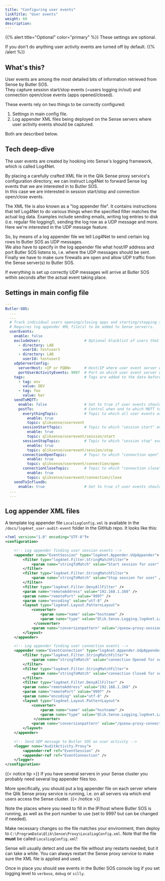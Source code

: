 ```yaml
---
title: "Configuring user events"
linkTitle: "User events"
weight: 60
description:
---
```


{{% alert title="Optional" color="primary" %}}
These settings are optional.

If you don't do anything user activity events are turned off by default.
{{% /alert %}}

## What's this?

User events are among the most detailed bits of information retrieved from Sense by Butler SOS.  
They capture session start/stop events (=users logging in/out) and connection open/close events (apps opened/closed).

These events rely on two things to be correctly configured:

1. Settings in main config file.
2. Log appender XML files being deployed on the Sense servers where user activity events should be captured.

Both are described below.

## Tech deep-dive

The user events are created by hooking into Sense's logging framework, which is called Log4Net.

By placing a carefully crafted XML file in the Qlik Sense proxy service's configuration directory, we can instruct Log4Net to forward Sense log events that we are interested in to Butler SOS.  
In this case we are interested in session start/stop and connection open/close events.

The XML file is also known as a "log appender file". It contains instructions that tell Log4Net to do various things when the specified filter matches the actual log data. Examples include sending emails, writing log entries to disk (i.e. regular file logging!), sending the log row as a UDP message and more.  
Here we're interested in the UDP message feature.

So, by means of a log appender file we tell Log4Net to send certain log rows to Butler SOS as UDP messages.  
We also have to specify in the log appender file what host/IP address and port Butler SOS listens to, i.e. where the UDP messages should be sent.  
Finally we have to make sure firewalls are open and allow UDP traffic from the Sense server(s) to Butler SOS.

If everything is set up correctly UDP messages will arrive at Butler SOS within seconds after the actual event taking place.

## Settings in main config file

```yaml
---
Butler-SOS:
  ...
  ...
  # Track individual users opening/closing apps and starting/stopping sessions. 
  # Requires log appender XML file(s) to be added to Sense server(s.
  userEvents:                       
    enable: false
    excludeUser:                    # Optional blacklist of users that should be disregarded when it comes to user events
      - directory: LAB
        userId: testuser1
      - directory: LAB
        userId: testuser2
    udpServerConfig:
      serverHost: <IP or FQDN>      # Host/IP where user event server will listen for events from Sense
      portUserActivityEvents: 9997  # Port on which user event server will listen for events from Sense
    tags:                           # Tags are added to the data before it's stored in InfluxDB
      - tag: env
        value: DEV
      - tag: foo
        value: bar
    sendToMQTT: 
      enable: false                 # Set to true if user events should be forwarded as MQTT messages
      postTo:                       # Control when and to which MQTT topics messages are sent 
        everythingTopic:            # Topic to which all user events are sent
          enable: true
          topic: qliksense/userevent
        sessionStartTopic:          # Topic to which "session start" events are sent
          enable: true
          topic: qliksense/userevent/session/start
        sessionStopTopic:           # Topic to which "session stop" events are sent
          enable: true
          topic: qliksense/userevent/session/stop
        connectionOpenTopic:        # Topic to which "connection open" events are sent
          enable: true
          topic: qliksense/userevent/connection/open
        connectionCloseTopic:       # Topic to which "connection close" events are sent
          enable: true
          topic: qliksense/userevent/connection/close
    sendToInfluxdb:
      enable: true                  # Set to true if user events should be stored in InfluxDB
  ...
  ...
```

## Log appender XML files

A template log appender file `LocalLogConfig.xml` is available in the `/docs/log4net_user-audit-event` folder in the GitHub repo. It looks like this:

```xml
<?xml version="1.0" encoding="UTF-8"?>
<configuration>

    <!-- Log appender finding user session events -->
    <appender name="EventSession" type="log4net.Appender.UdpAppender">
        <filter type="log4net.Filter.StringMatchFilter">
            <param name="stringToMatch" value="Start session for user" />
        </filter>
        <filter type="log4net.Filter.StringMatchFilter">
            <param name="stringToMatch" value="Stop session for user" />
        </filter>
        <filter type="log4net.Filter.DenyAllFilter" />
        <param name="remoteAddress" value="192.168.1.168" />
        <param name="remotePort" value="9997" />
        <param name="encoding" value="utf-8" />
        <layout type="log4net.Layout.PatternLayout">
            <converter>
                <param name="name" value="hostname" />
                <param name="type" value="Qlik.Sense.Logging.log4net.Layout.Pattern.HostNamePatternConverter" />
             </converter>
            <param name="conversionpattern" value="/qseow-proxy-session/;%hostname;%property{Command};%property{UserDirectory};%property{UserId};%property{Origin};%property{Context};%message" />
        </layout>
    </appender>

    <!-- Log appender finding user connection events -->
    <appender name="EventConnection" type="log4net.Appender.UdpAppender">
        <filter type="log4net.Filter.StringMatchFilter">
            <param name="stringToMatch" value="connection Opened for session" />
        </filter>
        <filter type="log4net.Filter.StringMatchFilter">
            <param name="stringToMatch" value="connection Closed for session" />
        </filter>
        <filter type="log4net.Filter.DenyAllFilter" />
        <param name="remoteAddress" value="192.168.1.168" />
        <param name="remotePort" value="9997" />
        <param name="encoding" value="utf-8" />
        <layout type="log4net.Layout.PatternLayout">
            <converter>
                <param name="name" value="hostname" />
                <param name="type" value="Qlik.Sense.Logging.log4net.Layout.Pattern.HostNamePatternConverter" />
             </converter>
            <param name="conversionpattern" value="/qseow-proxy-connection/;%hostname;%property{Command};%property{UserDirectory};%property{UserId};%property{Origin};%property{Context};%message" />
        </layout>
    </appender>

    <!-- Send UDP message to Butler SOS on user activity -->
    <logger name="AuditActivity.Proxy">
        <appender-ref ref="EventSession" />
        <appender-ref ref="EventConnection" />
    </logger>
</configuration>
```

{{< notice tip >}}
If you have several servers in your Sense cluster you probably need several log appender files too.

More specifically, you should put a log appender file on each server where the Qlik Sense proxy service is running, i.e. on all servers via which end users access the Sense cluster. 
{{< /notice >}}

Note the places where you need to fill in the IP/host where Butler SOS is running, as well as the port number to use (set to 9997 but can be changed if needed).

Make necessary changes so the file matches your environment, then deploy to `C:\ProgramData\Qlik\Sense\Proxy\LocalLogConfig.xml`.
Note that the file **must** be called `LocalLogConfig.xml`!

Sense will usually detect and use the file without any restarts needed, but it can take a while. You can always restart the Sense proxy service to make sure the XML file is applied and used.

Once in place you should see events in the Butler SOS console log if you set logging level to `verbose`, `debug` or `silly`.
